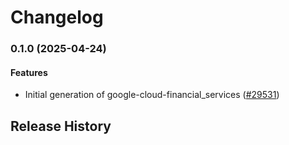 # Changelog

### 0.1.0 (2025-04-24)

#### Features

* Initial generation of google-cloud-financial_services ([#29531](https://github.com/googleapis/google-cloud-ruby/issues/29531)) 

## Release History
